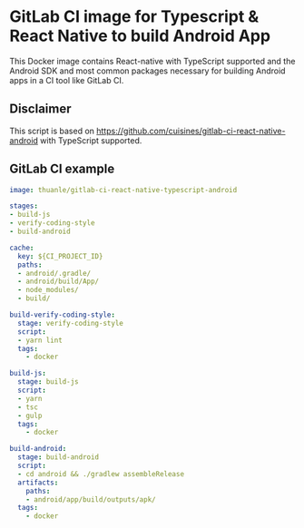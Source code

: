 # GitLab CI image for Typescript & React Native to build Android App

This Docker image contains React-native with TypeScript supported and the Android SDK and most common packages necessary for building Android apps in a CI tool like GitLab CI.

## Disclaimer

This script is based on https://github.com/cuisines/gitlab-ci-react-native-android with TypeScript supported.

## GitLab CI example

```yaml
image: thuanle/gitlab-ci-react-native-typescript-android

stages:
- build-js
- verify-coding-style
- build-android

cache:
  key: ${CI_PROJECT_ID}
  paths:
  - android/.gradle/
  - android/build/App/
  - node_modules/
  - build/

build-verify-coding-style:
  stage: verify-coding-style
  script:
  - yarn lint
  tags:
    - docker

build-js:
  stage: build-js
  script:
  - yarn
  - tsc
  - gulp
  tags:
    - docker

build-android:
  stage: build-android
  script:
  - cd android && ./gradlew assembleRelease
  artifacts:
    paths:
    - android/app/build/outputs/apk/
  tags:
    - docker
  
```

